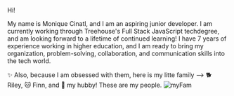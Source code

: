 
Hi!

My name is Monique Cinatl, and I am an aspiring junior developer. I am currently working through Treehouse's Full Stack JavaScript techdegree, and am looking forward to a lifetime of continued learning! I have 7 years of experience working in higher education, and I am ready to bring my organization, problem-solving, collaboration, and communication skills into the tech world.

:sparkles: Also, because I am obsessed with them, here is my litte family --> :dog2: Riley, :cat: Finn, and :man: my hubby! These are my people.
![myFam](/FAM.jpg)

<!--
**DevMo-13/DevMo-13** is a ✨ _special_ ✨ repository because its `README.md` (this file) appears on your GitHub profile.

Here are some ideas to get you started:

- 🔭 I’m currently working on ...
- 🌱 I’m currently learning ...
- 👯 I’m looking to collaborate on ...
- 🤔 I’m looking for help with ...
- 💬 Ask me about ...
- 📫 How to reach me: ...
- 😄 Pronouns: ...
- ⚡ Fun fact: ...
-->

